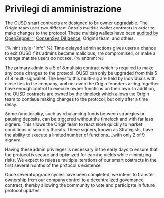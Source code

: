# Privilegi di amministrazione

The OUSD smart contracts are designed to be owner upgradable. The Origin team uses two different Gnosis multisig wallet contracts in order to make changes to the protocol. These multisig wallets have been [audited by OpenZeppelin](https://blog.openzeppelin.com/gnosis-multisig-wallet-audit-d702ff0e2b1e/), [ConsenSys Dilligence](https://blog.gnosis.pm/the-gnosis-multisig-wallet-and-our-commitment-to-security-ce9aca0d17f6), Origin’s team, and others.

{% hint style="info" %}
Time-delayed admin actions gives users a chance to exit OUSD if its admins become malicious, are compromised, or make a change that the users do not like.
{% endhint %}

The primary admin is a 5 of 8 multisig contract which is required to make any code changes to the protocol. OUSD can only be upgraded from this 5 of 8 multi-sig wallet. The keys to this multi-sig are held by individuals with close ties to the company, and not even the Origin founders acting together have enough control to execute owner functions on their own. In addition, the OUSD contracts are owned by the [timelock](../smart-contracts/api/timelock.md) which allows the Origin team to continue making changes to the protocol, but only after a time delay.

Some functionality, such as rebalancing funds between strategies or pausing deposits, can be triggered without the timelock and with far less signers. This allows the Origin team to react more quickly to market conditions or security threats. These signers, known as Strategists,  have the ability to execute a limited number of functions_ _with only 2 of 9 signers.

Having these admin privileges is necessary in the early days to ensure that the protocol is secure and optimized for earning yields while minimizing risks. We expect to release multiple iterations of our smart contracts in the first several months of the protocol's existence.

Once several upgrade cycles have been completed, we intend to transfer ownership from our company control to a decentralized governance contract, thereby allowing the community to vote and participate in future protocol updates.
